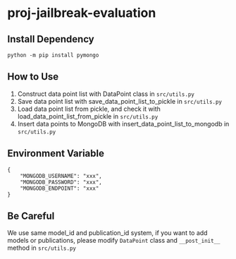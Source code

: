 # proj-jailbreak-evaluation
## Install Dependency
```
python -m pip install pymongo
```
## How to Use
1. Construct data point list with DataPoint class in `src/utils.py`
2. Save data point list with save_data_point_list_to_pickle in `src/utils.py`
3. Load data point list from pickle, and check it with load_data_point_list_from_pickle in `src/utils.py`
4. Insert data points to MongoDB with insert_data_point_list_to_mongodb in `src/utils.py`
## Environment Variable
```
{
    "MONGODB_USERNAME": "xxx",
    "MONGODB_PASSWORD": "xxx",
    "MONGODB_ENDPOINT": "xxx"
}
```
## Be Careful
We use same model_id and publication_id system, if you want to add models or publications, please modify `DataPoint` class and `__post_init__` method in `src/utils.py`
